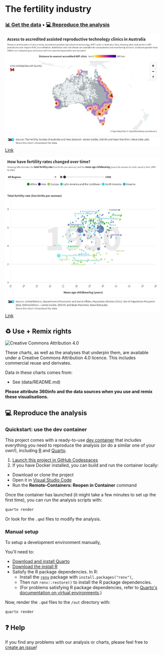 # The fertility industry
### [📊&nbsp;Get&nbsp;the&nbsp;data](data) • [💻&nbsp;Reproduce&nbsp;the&nbsp;analysis](#-reproduce-the-analysis)


![](out/img/fertility_clinic_map.png)
[Link](https://public.flourish.studio/visualisation/15345428/)

![](out/img/fertility_fertility_global.png)
[Link](https://public.flourish.studio/visualisation/15342491/)


## ♻️ Use + Remix rights

![[Creative Commons Attribution 4.0](https://creativecommons.org/licenses/by/4.0)](https://mirrors.creativecommons.org/presskit/buttons/80x15/png/by.png)

These charts, as well as the analyses that underpin them, are available under a Creative Commons Attribution 4.0 licence. This includes commercial reuse and derivates.

<!-- Do any of the data sources fall under a different licence? If so, describe the licence and which parts of the data fall under it here! if most of it does, change the above and replace LICENCE.md too -->

Data in these charts comes from:

* See (data/README.md)

**Please attribute 360info and the data sources when you use and remix these visualisations.**

## 💻 Reproduce the analysis

### Quickstart: use the dev container

This project comes with a ready-to-use [dev container](https://code.visualstudio.com/docs/remote/containers) that includes everything you need to reproduce the analysis (or do a similar one of your own!), including [R](https://r-project.org) and [Quarto](https://quarto.org).

1. [Launch this project in GitHub Codespaces](https://github.com/codespaces/new?hide_repo_select=true&ref=main&repo=[report_codespaces_id])
2. If you have Docker installed, you can build and run the container locally:
  - Download or clone the project
  - Open it in [Visual Studio Code](https://code.visualstudio.com)
  - Run the **Remote-Containers: Reopen in Container** command

Once the container has launched (it might take a few minutes to set up the first time), you can run the analysis scripts with:

```sh
quarto render
```

Or look for the `.qmd` files to modify the analysis.

### Manual setup

To setup a development environment manually, 

You'll need to:
- [Download and install Quarto](https://quarto.org/docs/get-started)
- [Download the install R](https://www.r-project.org)
- Satisfy the R package dependencies. In R:
  * Install the [`renv`](https://rstudio.github.io/renv) package with `install.packages("renv")`,
  * Then run `renv::restore()` to install the R package dependencies.
  * (For problems satisfying R package dependencies, refer to [Quarto's documentation on virtual environments](https://quarto.org/docs/projects/virtual-environments.html).)

Now, render the `.qmd` files to the `/out` directory with:

```sh
quarto render
```

## ❓ Help

If you find any problems with our analysis or charts, please feel free to [create an issue](https://github.com/360-info/report-fertility/issues/new)!
